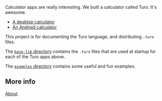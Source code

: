 Calculator apps are really interesting. We built a calculator called Turo. It's awesome.

* [A desktop calculator](http://turo.io)
* [An Android calculator](https://play.google.com/store/apps/details?id=io.turo.app)

This project is for documenting the Turo language, and distributing `.turo` files.

The [`base-lib` directory](base-lib) contains the `.turo` files that are used at startup for each of the Turo apps above.

The [`examples` directory](example) contains some useful and fun examples.

More info
---------
[About](https://github.com/jhugman/turo-docs/wiki).

